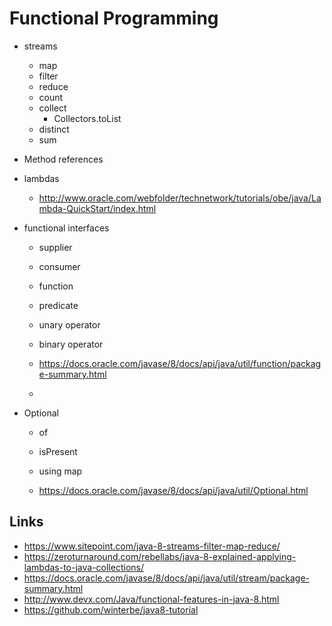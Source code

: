 # Functional Programming

- streams
  - map
  - filter
  - reduce
  - count
  - collect
    - Collectors.toList
  - distinct
  - sum

- Method references

- lambdas

  - http://www.oracle.com/webfolder/technetwork/tutorials/obe/java/Lambda-QuickStart/index.html


- functional interfaces
  - supplier
  - consumer
  - function
  - predicate
  - unary operator
  - binary operator

  - https://docs.oracle.com/javase/8/docs/api/java/util/function/package-summary.html
  -
- Optional
  - of
  - isPresent
  - using map

  - https://docs.oracle.com/javase/8/docs/api/java/util/Optional.html

## Links

- https://www.sitepoint.com/java-8-streams-filter-map-reduce/
- https://zeroturnaround.com/rebellabs/java-8-explained-applying-lambdas-to-java-collections/
- https://docs.oracle.com/javase/8/docs/api/java/util/stream/package-summary.html
- http://www.devx.com/Java/functional-features-in-java-8.html
- https://github.com/winterbe/java8-tutorial
